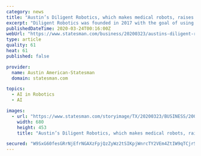 ```yaml
---
category: news
title: "Austin’s Diligent Robotics, which makes medical robots, raises $10M to continue growth"
excerpt: "Diligent Robotics was founded in 2017 with the goal of using artificial intelligence technology to build a robot that assists humans in work environments. Last year the company debuted its first product, named Moxi, and began testing it in four U.S. hospitals including the University of Texas Medical Branch's Jennie Sealy Hospital in Galveston."
publishedDateTime: 2020-03-24T00:16:00Z
webUrl: "https://www.statesman.com/business/20200323/austins-diligent-robotics-which-makes-medical-robots-raises-10m-to-continue-growth"
type: article
quality: 61
heat: 61
published: false

provider:
  name: Austin American-Statesman
  domain: statesman.com

topics:
  - AI in Robotics
  - AI

images:
  - url: "https://www.statesman.com/storyimage/TX/20200323/BUSINESS/200329680/AR/0/AR-200329680.jpg"
    width: 680
    height: 453
    title: "Austin’s Diligent Robotics, which makes medical robots, raises $10M to continue growth"

secured: "W9SxG60fesGRrNjEfrNGAXzFpjQzZyWz2tSIKpjWnrcTY2VEm4ZtIW9qTCjrSfcOI/tGusMDDu6+GSI5yFHm7qJ7n9jneebqqK2smUqE+3+yCVWw6jDXmUWMAHJfmuTM7r6zgtaTyVUUaD0maL+NNSiM/H0J2MkM0TQq43Yog4AHzeWE1wPKLsAnT41wZZw7fGzjK4FVaG8Ei3lHLs9dFz04IiXHan7libiIK1SGULtBCE6NRbev6+0u1BvxH2suJ/zYJHa9FWaFhQpU5gSCG206li/q8fxvlQwDi6dY4dHbGsF9F4NV6pyrBa/1zeEcH/Kj9Bf8A3an7ziPT8d+0ys8HXJ7M6iwRenB8Tcu8VSch8+SK6x7pgnf/smtVTwng27Bsc07hXi1j0jwqamCvmKtFBfFzVuv+Mny3jEgcsPjRRhIdY6MVOVBLPVN7hgLXVweLze+aO6/zCLpb1prN8VWcaC0HVQC70JWXtR7xi4=;q99oAR6kH67/vNpm8HAYIw=="
---
```


